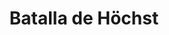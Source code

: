 ﻿---
title: "Batalla de Höchst"
permalink: periodes_780.html
layout: periode
dataInici: 1622-06-20
sidebar: periodes
pares:
  - 438:
    title: "Guerra de los Treinta Años"
    dataInici: "(1618)"
    dataFi: "(1648)"

fills:
jocsPrincipals:
jocsEscenaris:
jocsEpoca:
  - title: "Saints in Armor"
    bggId: 101682
    escenari: "Höchst"
    dataInici: 
    dataFi: 

jocsEpocaEscenaris:
---
